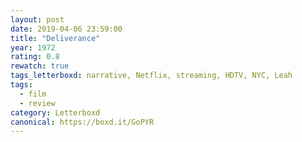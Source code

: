 ```yaml
---
layout: post 
date: 2019-04-06 23:59:00
title: "Deliverance"
year: 1972
rating: 0.8
rewatch: true
tags_letterboxd: narrative, Netflix, streaming, HDTV, NYC, Leah
tags:
  - film
  - review
category: Letterboxd
canonical: https://boxd.it/GoPYR
---
```

